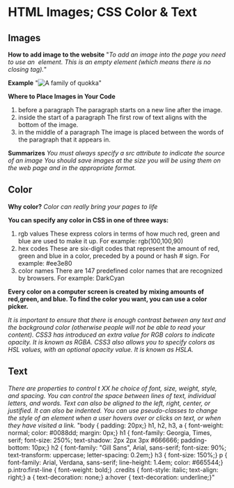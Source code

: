 # HTML Images; CSS Color & Text

## Images

**How to add image to the website**
"_To add an image into the page you need to use an <img> element. This is an empty element (which means there is no closing tag)._"


**Example**
"<img src="images/quokka.jpg" alt="A family of quokka" title="The quokka is an Australian marsupial that is similar in size to the domestic cat." />"

**Where to Place Images in Your Code**

1. before a paragraph The paragraph starts on a new line after the image.
2. inside the start of a paragraph The first row of text aligns with  the bottom of the image.
3. in the middle of a paragraph The image is placed between the words of the paragraph that it appears in.

**Summarizes**
_You must always specify a src attribute to indicate the source of an image_
_You should save images at the size you will be using them on the web page and in the appropriate format._


## Color

**Why color?**
_Color can really bring your pages to life_

**You can specify any color in CSS in one of three ways:**
1. rgb values
 These express colors in terms of how much red, green and blue are used to make it up. For example: rgb(100,100,90)
2. hex codes
These are six-digit codes that represent the amount of red, green and blue in a color, preceded by a pound or hash # sign. For example: #ee3e80
3. color names There are 147 predefined color names that are recognized by browsers. For example: DarkCyan


**Every color on a computer screen is created by mixing amounts of red,green, and blue. To find the color you want, you can use a color picker.**


_It is important to ensure that there is enough contrast between any text and the background color (otherwise people will not be able to read your content)._
_CSS3 has introduced an extra value for RGB colors to indicate opacity. It is known as RGBA._
_CSS3 also allows you to specify colors as HSL values, with an optional opacity value. It is known as HSLA._


## Text

_There are properties to control t XX he choice of font, size, weight, style, and spacing._
_You can control the space between lines of text, individual letters, and words. Text can also be aligned to the left, right, center, or justified. It can also be indented._
_You can use pseudo-classes to change the style of an
element when a user hovers over or clicks on text, or when they have visited a link._
"body {
padding: 20px;}
h1, h2, h3, a {
font-weight: normal;
color: #0088dd;
margin: 0px;}
h1 {
font-family: Georgia, Times, serif;
font-size: 250%;
text-shadow: 2px 2px 3px #666666;
padding-bottom: 10px;}
h2 {
font-family: "Gill Sans", Arial, sans-serif;
font-size: 90%;
text-transform: uppercase;
letter-spacing: 0.2em;}
h3 {
font-size: 150%;}
p {
font-family: Arial, Verdana, sans-serif;
line-height: 1.4em;
color: #665544;}
p.intro:first-line {
font-weight: bold;}
.credits {
font-style: italic;
text-align: right;}
a {
text-decoration: none;}
a:hover {
text-decoration: underline;}"